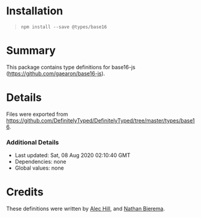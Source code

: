# Installation
> `npm install --save @types/base16`

# Summary
This package contains type definitions for base16-js (https://github.com/gaearon/base16-js).

# Details
Files were exported from https://github.com/DefinitelyTyped/DefinitelyTyped/tree/master/types/base16.

### Additional Details
 * Last updated: Sat, 08 Aug 2020 02:10:40 GMT
 * Dependencies: none
 * Global values: none

# Credits
These definitions were written by [Alec Hill](https://github.com/alechill), and [Nathan Bierema](https://github.com/Methuselah96).
